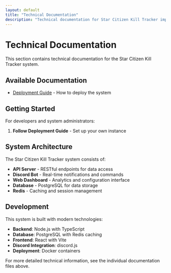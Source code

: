 ```yaml
---
layout: default
title: "Technical Documentation"
description: "Technical documentation for Star Citizen Kill Tracker implementation and deployment"
---
```


# Technical Documentation

This section contains technical documentation for the Star Citizen Kill Tracker system.

## Available Documentation

- [Deployment Guide](./deployment.md) - How to deploy the system

## Getting Started

For developers and system administrators:

1. **Follow Deployment Guide** - Set up your own instance

## System Architecture

The Star Citizen Kill Tracker system consists of:

- **API Server** - RESTful endpoints for data access
- **Discord Bot** - Real-time notifications and commands
- **Web Dashboard** - Analytics and configuration interface
- **Database** - PostgreSQL for data storage
- **Redis** - Caching and session management

## Development

This system is built with modern technologies:

- **Backend**: Node.js with TypeScript
- **Database**: PostgreSQL with Redis caching
- **Frontend**: React with Vite
- **Discord Integration**: discord.js
- **Deployment**: Docker containers

For more detailed technical information, see the individual documentation files above.

